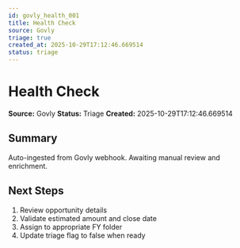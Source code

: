 ```yaml
---
id: govly_health_001
title: Health Check
source: Govly
triage: true
created_at: 2025-10-29T17:12:46.669514
status: triage
---
```


# Health Check

**Source:** Govly
**Status:** Triage
**Created:** 2025-10-29T17:12:46.669514

## Summary

Auto-ingested from Govly webhook. Awaiting manual review and enrichment.

## Next Steps

1. Review opportunity details
2. Validate estimated amount and close date
3. Assign to appropriate FY folder
4. Update triage flag to false when ready
